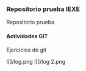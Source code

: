 ### Repositorio prueba IEXE 

Repositorio prueba 

#### Actividades GIT 

Ejercicios de git

![]/log.png
![]/log 2.png